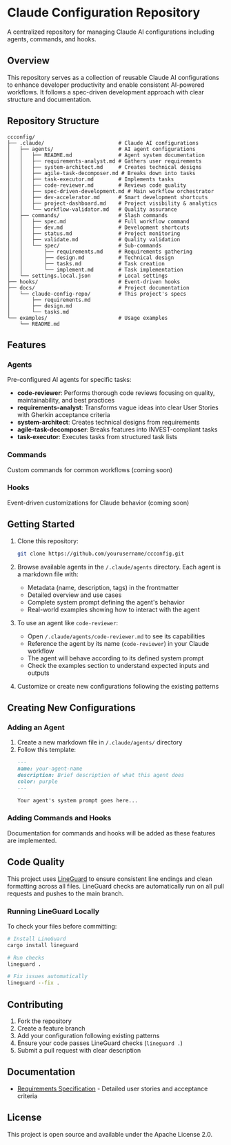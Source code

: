 # Claude Configuration Repository

A centralized repository for managing Claude AI configurations including agents, commands, and hooks.

## Overview

This repository serves as a collection of reusable Claude AI configurations to enhance developer productivity and enable consistent AI-powered workflows. It follows a spec-driven development approach with clear structure and documentation.

## Repository Structure

```
ccconfig/
├── .claude/                        # Claude AI configurations
│   ├── agents/                     # AI agent configurations
│   │   ├── README.md               # Agent system documentation
│   │   ├── requirements-analyst.md # Gathers user requirements
│   │   ├── system-architect.md     # Creates technical designs
│   │   ├── agile-task-decomposer.md # Breaks down into tasks
│   │   ├── task-executor.md        # Implements tasks
│   │   ├── code-reviewer.md        # Reviews code quality
│   │   ├── spec-driven-development.md # Main workflow orchestrator
│   │   ├── dev-accelerator.md      # Smart development shortcuts
│   │   ├── project-dashboard.md    # Project visibility & analytics
│   │   └── workflow-validator.md   # Quality assurance
│   ├── commands/                   # Slash commands
│   │   ├── spec.md                 # Full workflow command
│   │   ├── dev.md                  # Development shortcuts
│   │   ├── status.md               # Project monitoring
│   │   ├── validate.md             # Quality validation
│   │   └── spec/                   # Sub-commands
│   │       ├── requirements.md     # Requirements gathering
│   │       ├── design.md           # Technical design
│   │       ├── tasks.md            # Task creation
│   │       └── implement.md        # Task implementation
│   └── settings.local.json         # Local settings
├── hooks/                          # Event-driven hooks
├── docs/                           # Project documentation
│   └── claude-config-repo/         # This project's specs
│       ├── requirements.md
│       ├── design.md
│       └── tasks.md
└── examples/                       # Usage examples
    └── README.md
```

## Features

### Agents
Pre-configured AI agents for specific tasks:
- **code-reviewer**: Performs thorough code reviews focusing on quality, maintainability, and best practices
- **requirements-analyst**: Transforms vague ideas into clear User Stories with Gherkin acceptance criteria
- **system-architect**: Creates technical designs from requirements
- **agile-task-decomposer**: Breaks features into INVEST-compliant tasks
- **task-executor**: Executes tasks from structured task lists

### Commands
Custom commands for common workflows (coming soon)

### Hooks
Event-driven customizations for Claude behavior (coming soon)

## Getting Started

1. Clone this repository:
   ```bash
   git clone https://github.com/yourusername/ccconfig.git
   ```

2. Browse available agents in the `/.claude/agents` directory. Each agent is a markdown file with:
   - Metadata (name, description, tags) in the frontmatter
   - Detailed overview and use cases
   - Complete system prompt defining the agent's behavior
   - Real-world examples showing how to interact with the agent

3. To use an agent like `code-reviewer`:
   - Open `/.claude/agents/code-reviewer.md` to see its capabilities
   - Reference the agent by its name (`code-reviewer`) in your Claude workflow
   - The agent will behave according to its defined system prompt
   - Check the examples section to understand expected inputs and outputs

4. Customize or create new configurations following the existing patterns

## Creating New Configurations

### Adding an Agent

1. Create a new markdown file in `/.claude/agents/` directory
2. Follow this template:
   ```markdown
   ---
   name: your-agent-name
   description: Brief description of what this agent does
   color: purple
   ---

   Your agent's system prompt goes here...
   ```

### Adding Commands and Hooks

Documentation for commands and hooks will be added as these features are implemented.

## Code Quality

This project uses [LineGuard](https://github.com/hydai/lineguard) to ensure consistent line endings and clean formatting across all files. LineGuard checks are automatically run on all pull requests and pushes to the main branch.

### Running LineGuard Locally

To check your files before committing:
```bash
# Install LineGuard
cargo install lineguard

# Run checks
lineguard .

# Fix issues automatically
lineguard --fix .
```

## Contributing

1. Fork the repository
2. Create a feature branch
3. Add your configuration following existing patterns
4. Ensure your code passes LineGuard checks (`lineguard .`)
5. Submit a pull request with clear description

## Documentation

- [Requirements Specification](docs/claude-config-repo/requirements.md) - Detailed user stories and acceptance criteria

## License

This project is open source and available under the Apache License 2.0.
